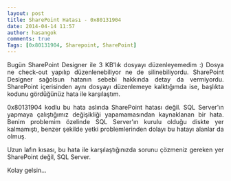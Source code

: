 ```yaml
---
layout: post
title: SharePoint Hatası - 0x80131904
date: 2014-04-14 11:57
author: hasangok
comments: true
Tags: [0x80131904, Sharepoint, SharePoint]
---
```

<p style="text-align: justify;">Bugün SharePoint Designer ile 3 KB'lık dosyayı düzenleyemedim :) Dosya ne check-out yapılıp düzenlenebiliyor ne de silinebiliyordu. SharePoint Designer sağolsun hatanın sebebi hakkında detay da vermiyordu. SharePoint içerisinden aynı dosyayı düzenlemeye kalktığımda ise, başlıkta kodunu gördüğünüz hata ile karşılaştım.</p>
<p style="text-align: justify;">0x80131904 kodlu bu hata aslında SharePoint hatası değil. SQL Server'ın yapmaya çalıştığımız değişikliği yapamamasından kaynaklanan bir hata. Benim problemim özelinde SQL Server'ın kurulu olduğu diskte yer kalmamıştı, benzer şekilde yetki problemlerinden dolayı bu hatayı alanlar da olmuş.</p>
<p style="text-align: justify;">Uzun lafın kısası, bu hata ile karşılaştığınızda sorunu çözmeniz gereken yer SharePoint değil, SQL Server.</p>
<p style="text-align: justify;">Kolay gelsin...</p>

